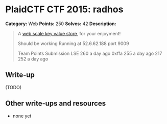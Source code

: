 # PlaidCTF CTF 2015: radhos

**Category:** Web
**Points:** 250
**Solves:** 42
**Description:**

> A [web scale key value store](http://play.plaidctf.com/files/radhos_29bcdb2890991899b33f006623d3c1c8.py), for your enjoyment!
> 
> Should be working
> Running at 52.6.62.188 port 9009
> 
> 
> Team	Points	Submission
> LSE	260	a day ago
> 0xffa	255	a day ago
> 217	252	a day ago

## Write-up

(TODO)

## Other write-ups and resources

* none yet